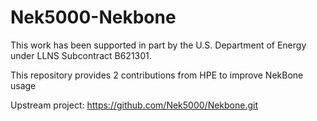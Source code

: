 # Nek5000-Nekbone
This work has been supported in part by the U.S. Department of Energy under LLNS Subcontract B621301.

This repository provides 2 contributions from HPE to improve NekBone usage

Upstream project: https://github.com/Nek5000/Nekbone.git
